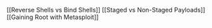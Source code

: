 [[Reverse Shells vs Bind Shells]]
[[Staged vs Non-Staged Payloads]]
[[Gaining Root with Metasploit]]